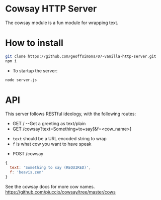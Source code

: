 # Cowsay HTTP Server

The cowsay module is a fun module for wrapping text.

# How to install

```sh
git clone https://github.com/geoffsimons/07-vanilla-http-server.git
npm i
```
- To startup the server:
```sh
node server.js
```

# API

This server follows RESTful ideology, with the following routes:
* GET /
--Get a greeting as text/plain
* GET /cowsay?text=Something+to+say[&f=<cow_name>]
- `text` should be a URL encoded string to wrap
- `f` is what cow you want to have speak
* POST /cowsay
```js
{
  text: 'Something to say (REQUIRED)',
  f: 'beavis.zen'
}
```
See the cowsay docs for more cow names.
https://github.com/piuccio/cowsay/tree/master/cows

